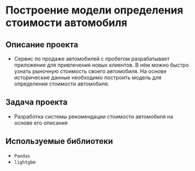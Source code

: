 # Построение модели определения стоимости автомобиля

## Описание проекта
- Сервис по продаже автомобилей с пробегом  разрабатывает приложение для привлечения новых клиентов. В нём можно быстро узнать рыночную стоимость своего автомобиля. На основе исторические данные необходимо построить модель для определения стоимости автомобиля.

## Задача проекта
- Разработка системы рекомендации стоимости автомобиля на основе его описания

## Используемые библиотеки
- `Pandas`
- `lightgbm`
